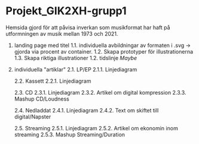 # Projekt_GIK2XH-grupp1
Hemsida gjord för att påvisa inverkan som musikformat har haft på utformningen av musik mellan 1973 och 2021.

1. landing page med titel
    1.1. individuella avbildningar av formaten i .svg -> gjorda via procent av container.
        1.2. Skapa prototyper för illustrationerna
        1.3. Skapa riktiga illustrationer
    1.2. tidslinje *Maybe*

2. individuella "artiklar"
    2.1. LP/EP
        2.1.1. Linjediagram

    2.2. Kassett
        2.2.1. Linjediagram

    2.3. CD
        2.3.1. Linjediagram
        2.3.2. Artikel om digital kompression
        2.3.3. Mashup CD/Loudness

    2.4. Nedladdat
        2.4.1. Linjediagram
        2.4.2. Text om skiftet till digital/Napster
        
    2.5. Streaming
        2.5.1. Linjediagram
        2.5.2. Artikel om ekonomin inom streaming
        2.5.3. Mashup Streaming/Duration
